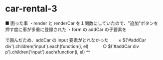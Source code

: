 car-rental-3
============
■ 困った事
・render と renderCar を１関数にしていたので、"追加"ボタンを押す度に車が多重に登録された
・form の addCar の子要素を <p> で囲んだため、addCar の input 要素がとれなかった
　　× $('#addCar div').children('input').each(function(i, el)　
　　○ $('#addCar div p').children('input').each(function(i, el)
                  ^^
